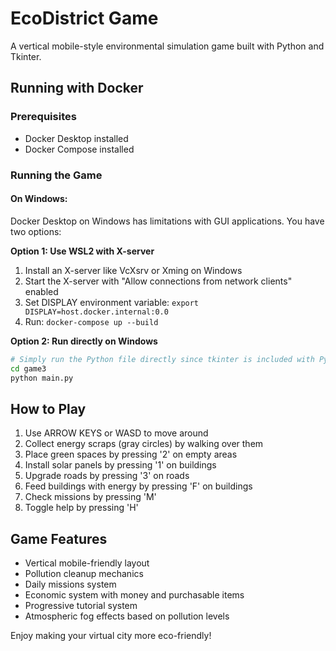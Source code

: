 # EcoDistrict Game

A vertical mobile-style environmental simulation game built with Python and Tkinter.

## Running with Docker

### Prerequisites
- Docker Desktop installed
- Docker Compose installed

### Running the Game

#### On Windows:
Docker Desktop on Windows has limitations with GUI applications. You have two options:

**Option 1: Use WSL2 with X-server**
1. Install an X-server like VcXsrv or Xming on Windows
2. Start the X-server with "Allow connections from network clients" enabled
3. Set DISPLAY environment variable: `export DISPLAY=host.docker.internal:0.0`
4. Run: `docker-compose up --build`

**Option 2: Run directly on Windows**
```bash
# Simply run the Python file directly since tkinter is included with Python
cd game3
python main.py
```

## How to Play

1. Use ARROW KEYS or WASD to move around
2. Collect energy scraps (gray circles) by walking over them
3. Place green spaces by pressing '2' on empty areas
4. Install solar panels by pressing '1' on buildings
5. Upgrade roads by pressing '3' on roads
6. Feed buildings with energy by pressing 'F' on buildings
7. Check missions by pressing 'M'
8. Toggle help by pressing 'H'

## Game Features

- Vertical mobile-friendly layout
- Pollution cleanup mechanics
- Daily missions system
- Economic system with money and purchasable items
- Progressive tutorial system
- Atmospheric fog effects based on pollution levels

Enjoy making your virtual city more eco-friendly!